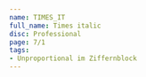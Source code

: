 ```yaml
---
name: TIMES_IT
full_name: Times italic
disc: Professional
page: 7/1
tags:
- Unproportional im Ziffernblock
---
```

